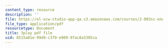 ```yaml
---
content_type: resource
description: ''
file: https://ol-ocw-studio-app-qa.s3.amazonaws.com/courses/2-003sc-engineering-dynamics-fall-2011/8515a81e99d9c379e96997ac8a3385ca_ZNVvYg1FOPk.pdf
file_type: application/pdf
resourcetype: Document
title: 3play pdf file
uid: 8515a81e-99d9-c379-e969-97ac8a3385ca
---
```

